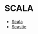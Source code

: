 # SCALA

- [Scala](https://scala-lang.org/ 'Scala')
- [Scastie](https://scastie.scala-lang.org/ 'Scastie')
